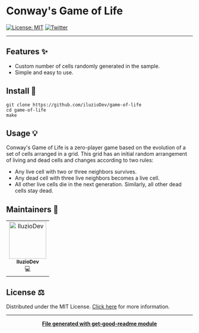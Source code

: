 # Conway's Game of Life

[![License: MIT](https://img.shields.io/badge/License-MIT-yellow.svg)](https://opensource.org/licenses/MIT)
[![Twitter](https://img.shields.io/twitter/follow/luctstt.svg?label=Follow&style=social)](https://twitter.com/iluzioDev)

---

## Features ✨

* Custom number of cells randomly generated in the sample.
* Simple and easy to use.

## Install 🔧

```
git clone https://github.com/iluzioDev/game-of-life
cd game-of-life
make
```

## Usage 💡

Conway's Game of Life is a zero-player game based on the evolution of a set of cells arranged in a grid. This grid has an initial random arrangement of living and dead cells and changes according to two rules:

- Any live cell with two or three neighbors survives.
- Any dead cell with three live neighbors becomes a live cell.
- All other live cells die in the next generation. Similarly, all other dead cells stay dead.

## Maintainers 👷

<table>
  <tr>
    <td align="center"><a href="https://github.com/iluzioDev"><img src="https://avatars.githubusercontent.com/u/45295283?v=4" width="100px;" alt="IluzioDev"/><br /><sub><b>IluzioDev</b></sub></a><br />💻</td>
  </tr>
</table>

## License ⚖️

Distributed under the MIT License. [Click here](LICENSE.md) for more information.

---
<div align="center">
	<b>
		<a href="https://www.npmjs.com/package/get-good-readme">File generated with get-good-readme module</a>
	</b>
</div>
